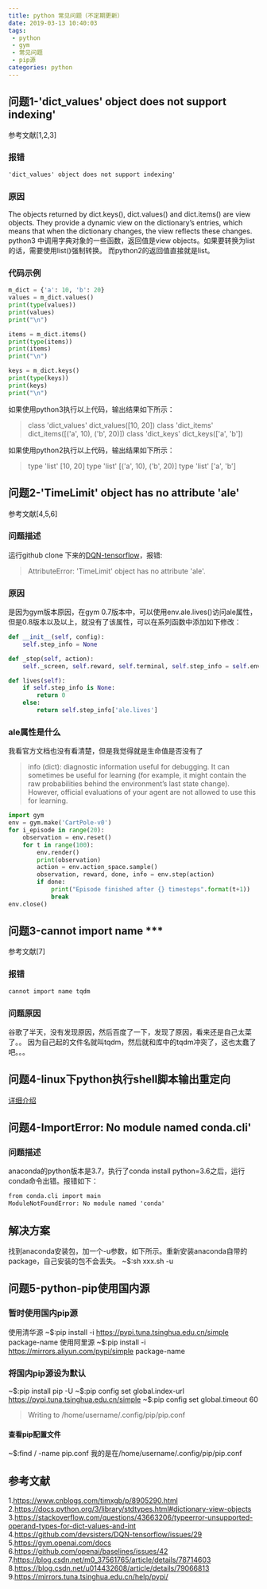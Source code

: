 ```yaml
---
title: python 常见问题（不定期更新）
date: 2019-03-13 10:40:03
tags:
 - python
 - gym
 - 常见问题
 - pip源
categories: python 
---
```


## 问题1-'dict_values' object does not support indexing'
参考文献[1,2,3]
### 报错
``` txt
'dict_values' object does not support indexing'
```

### 原因
The objects returned by dict.keys(), dict.values() and dict.items() are view objects. They provide a dynamic view on the dictionary’s entries, which means that when the dictionary changes, the view reflects these changes.
python3 中调用字典对象的一些函数，返回值是view objects。如果要转换为list的话，需要使用list()强制转换。
而python2的返回值直接就是list。

### 代码示例
```python
m_dict = {'a': 10, 'b': 20}
values = m_dict.values()
print(type(values))
print(values)
print("\n")

items = m_dict.items()
print(type(items))
print(items)
print("\n")

keys = m_dict.keys()
print(type(keys))
print(keys)
print("\n")
```
如果使用python3执行以上代码，输出结果如下所示：
> class 'dict_values'
dict_values([10, 20])
class 'dict_items'
dict_items([('a', 10), ('b', 20)])
class 'dict_keys'
dict_keys(['a', 'b'])

如果使用python2执行以上代码，输出结果如下所示：
> type 'list'
[10, 20]
type 'list'
[('a', 10), ('b', 20)]
type 'list'
['a', 'b']

## 问题2-'TimeLimit' object has no attribute 'ale'
参考文献[4,5,6]
### 问题描述
运行github clone 下来的[DQN-tensorflow](https://github.com/devsisters/DQN-tensorflow)，报错:
> AttributeError: 'TimeLimit' object has no attribute 'ale'.

### 原因
是因为gym版本原因，在gym 0.7版本中，可以使用env.ale.lives()访问ale属性，但是0.8版本以及以上，就没有了该属性，可以在系列函数中添加如下修改：
``` python
def __init__(self, config):
    self.step_info = None

def _step(self, action):
    self._screen, self.reward, self.terminal, self.step_info = self.env.step(action)

def lives(self):
    if self.step_info is None:
        return 0
    else:
        return self.step_info['ale.lives']
```

### ale属性是什么
我看官方文档也没有看清楚，但是我觉得就是生命值是否没有了
> info (dict): diagnostic information useful for debugging. It can sometimes be useful for learning (for example, it might contain the raw probabilities behind the environment’s last state change). However, official evaluations of your agent are not allowed to use this for learning.

``` python
import gym
env = gym.make('CartPole-v0')
for i_episode in range(20):
    observation = env.reset()
    for t in range(100):
        env.render()
        print(observation)
        action = env.action_space.sample()
        observation, reward, done, info = env.step(action)
        if done:
            print("Episode finished after {} timesteps".format(t+1))
            break
env.close()
```

## 问题3-cannot import name \*\*\*
参考文献[7]
### 报错
``` txt
cannot import name tqdm
```

### 问题原因
谷歌了半天，没有发现原因，然后百度了一下，发现了原因，看来还是自己太菜了。。
因为自己起的文件名就叫tqdm，然后就和库中的tqdm冲突了，这也太蠢了吧。。。

## 问题4-linux下python执行shell脚本输出重定向
[详细介绍](https://mxxhcm.github.io/2019/06/03/linux-python调用shell脚本并将输出重定向到文件/)

## 问题4-ImportError: No module named conda.cli'
### 问题描述
anaconda的python版本是3.7，执行了conda install python=3.6之后，运行conda命令出错。报错如下：
``` txt
from conda.cli import main 
ModuleNotFoundError: No module named 'conda'
```

## 解决方案
找到anaconda安装包，加一个-u参数，如下所示。重新安装anaconda自带的package，自己安装的包不会丢失。
~$:sh xxx.sh -u

## 问题5-python-pip使用国内源
### 暂时使用国内pip源
使用清华源
~\$:pip install -i https://pypi.tuna.tsinghua.edu.cn/simple package-name
使用阿里源
~\$:pip install -i https://mirrors.aliyun.com/pypi/simple package-name

### 将国内pip源设为默认
~\$:pip install pip -U
~\$:pip config set global.index-url https://pypi.tuna.tsinghua.edu.cn/simple
~\$:pip config set global.timeout 60
> Writing to /home/username/.config/pip/pip.conf

#### 查看pip配置文件
~\$:find / -name pip.conf
我的是在/home/username/.config/pip/pip.conf


## 参考文献
1.https://www.cnblogs.com/timxgb/p/8905290.html
2.https://docs.python.org/3/library/stdtypes.html#dictionary-view-objects
3.https://stackoverflow.com/questions/43663206/typeerror-unsupported-operand-types-for-dict-values-and-int
4.https://github.com/devsisters/DQN-tensorflow/issues/29
5.https://gym.openai.com/docs
6.https://github.com/openai/baselines/issues/42
7.https://blog.csdn.net/m0_37561765/article/details/78714603
8.https://blog.csdn.net/u014432608/article/details/79066813
9.https://mirrors.tuna.tsinghua.edu.cn/help/pypi/
